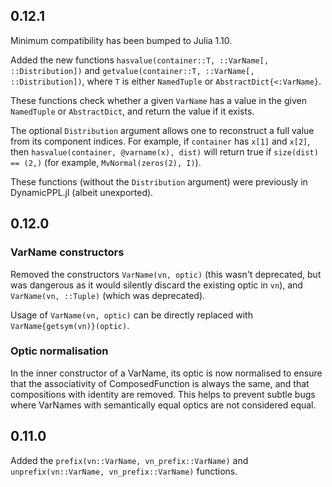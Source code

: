 ## 0.12.1

Minimum compatibility has been bumped to Julia 1.10.

Added the new functions `hasvalue(container::T, ::VarName[, ::Distribution])` and `getvalue(container::T, ::VarName[, ::Distribution])`, where `T` is either `NamedTuple` or `AbstractDict{<:VarName}`.

These functions check whether a given `VarName` has a value in the given `NamedTuple` or `AbstractDict`, and return the value if it exists.

The optional `Distribution` argument allows one to reconstruct a full value from its component indices.
For example, if `container` has `x[1]` and `x[2]`, then `hasvalue(container, @varname(x), dist)` will return true if `size(dist) == (2,)` (for example, `MvNormal(zeros(2), I)`).

These functions (without the `Distribution` argument) were previously in DynamicPPL.jl (albeit unexported).

## 0.12.0

### VarName constructors

Removed the constructors `VarName(vn, optic)` (this wasn't deprecated, but was dangerous as it would silently discard the existing optic in `vn`), and `VarName(vn, ::Tuple)` (which was deprecated).

Usage of `VarName(vn, optic)` can be directly replaced with `VarName{getsym(vn)}(optic)`.

### Optic normalisation

In the inner constructor of a VarName, its optic is now normalised to ensure that the associativity of ComposedFunction is always the same, and that compositions with identity are removed.
This helps to prevent subtle bugs where VarNames with semantically equal optics are not considered equal.

## 0.11.0

Added the `prefix(vn::VarName, vn_prefix::VarName)` and `unprefix(vn::VarName, vn_prefix::VarName)` functions.

